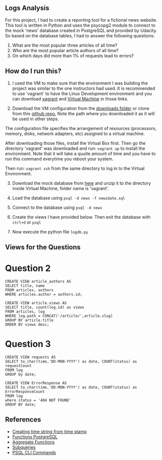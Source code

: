 ## Logs Analysis
For this project, I had to create a reporting tool for a fictional news website. This tool is written in Python and uses the psycopg2 module to connect to the mock 'news' database created in PostgreSQL and provided by Udacity.  So based on the database tables, I had to answer the following questions:

 1. What are the most popular three articles of all time?
 2. Who are the most popular article authors of all time?
 3. On which days did more than 1% of requests lead to errors?

## How do I run this?
1. I used the VM to make sure that the environment I was building the project was similar to the one instructors had used. It is recommended to use 'vagrant' to have the Linux Development environment and you can download [vagrant](https://www.vagrantup.com/) and [Virtual Machine](https://www.virtualbox.org/wiki/Download_Old_Builds_5_1) in those links.

2. Download the VM configuration from the [downloads folder](https://github.com/metalwihen/udacity-full-stack-nanodegree-projects/blob/master/Project3/downloads) or clone from this [github repo.](https://github.com/udacity/fullstack-nanodegree-vm) Note the path where you downloaded it as it will be used in other steps.

The configuration file specifies the arrangement of resources (processors, memory, disks, network adapters, etc) assigned to a virtual machine.

After downloading those files, install the Virtual Box first. Then go the directory 'vagrant' was downloaded and run:
`vagrant up`
to install the environment. Note that it will take a quuite amount of time and you have to run this command everytime you reboot your system.

Then run:
`vagrant ssh`
from the same directory to log in to the Virtual Environment.

3. Download the mock database from [here](https://d17h27t6h515a5.cloudfront.net/topher/2016/August/57b5f748_newsdata/newsdata.zip) and unzip it to the directory inside Virtual Machine, folder name is 'vagrant'. 

4. Load the database using `psql -d news -f newsdate.sql`

5. Connect to the database using  `psql -d news`

6. Create the views I have provided below. Then exit the database with `ctrl+d` or `psql`

7. Now execute the python file `logdb.py`


## Views for the Questions

# Question 2 
```
CREATE VIEW article_authors AS
SELECT title, name
FROM articles, authors
WHERE articles.author = authors.id;

CREATE VIEW article.views AS 
SELECT title, count(log.id) as views
FROM articles, log
WHERE log.path = CONCAT('/article/',article.slug)
GROUP BY article.title
ORDER BY views desc;
```

# Question 3
```
CREATE VIEW requests AS
SELECT to_char(time,'DD-MON-YYYY') as date, COUNT(status) as requestCount
FROM log
GROUP by date;

CREATE VIEW ErrorResponse AS 
SELECT to_char(time,'DD-MON-YYYY') as date, COUNT(status) as ErrorResponseCount
FROM log
where status = '404 NOT FOUND'
GROUP BY date;
```

## References

- [Creating time string from time stamp](http://www.postgresqltutorial.com/postgresql-to_char/)
- [Functions PostgreSQL](https://www.postgresql.org/docs/12/functions.html)
- [Aggregate Functions](https://www.postgresql.org/docs/9.5/static/functions-aggregate.html)
- [Subqueries](https://www.postgresql.org/docs/9.4/static/functions-subquery.html)
- [PSQL CLI Commands](https://www.postgresql.org/docs/9.2/static/app-psql.html)
